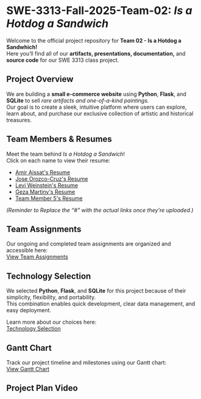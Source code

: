 # SWE-3313-Fall-2025-Team-02: *Is a Hotdog a Sandwich*

Welcome to the official project repository for **Team 02 - Is a Hotdog a Sandwhich!**  
Here you’ll find all of our **artifacts, presentations, documentation,** and **source code** for our SWE 3313 class project.



## Project Overview

We are building a **small e-commerce website** using **Python**, **Flask**, and **SQLite** to sell *rare artifacts and one-of-a-kind paintings.*  
Our goal is to create a sleek, intuitive platform where users can explore, learn about, and purchase our exclusive collection of artistic and historical treasures.



## Team Members & Resumes

Meet the team behind *Is a Hotdog a Sandwich*!  
Click on each name to view their resume:

- [Amir Aissat's Resume](https://github.com/codyhahn/swe-3313-fall-2025-team-02/blob/main/project-plan/resumes/Amir_Aissat_Resume.md)    
- [Jose Orozco-Cruz's Resume](https://github.com/codyhahn/swe-3313-fall-2025-team-02/blob/main/project-plan/resumes/Jose_Orozco-Cruz_Resume.md)  
- [Levi Weinstein's Resume](https://github.com/codyhahn/swe-3313-fall-2025-team-02/blob/main/project-plan/resumes/Levi_Weinstein_Resume.md)  
- [Geza Martiny's Resume](https://github.com/codyhahn/swe-3313-fall-2025-team-02/blob/main/project-plan/resumes/Geza_Martiny_Resume.md)
- [Team Member 5's Resume](#)

*(Reminder to Replace the “#” with the actual links once they're uploaded.)*



## Team Assignments

Our ongoing and completed team assignments are organized and accessible here:  
 [View Team Assignments](https://github.com/codyhahn/swe-3313-fall-2025-team-02/edit/main/project-plan/team-assignments/README.md)



## Technology Selection

We selected **Python**, **Flask**, and **SQLite** for this project because of their simplicity, flexibility, and portability.  
This combination enables quick development, clear data management, and easy deployment.

Learn more about our choices here:  
[Technology Selection](https://github.com/codyhahn/swe-3313-fall-2025-team-02/blob/main/project-plan/technology-selection/README.md)



## Gantt Chart

Track our project timeline and milestones using our Gantt chart:  
[View Gantt Chart](#)



## Project Plan Video
